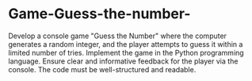 # Game-Guess-the-number-
Develop a console game "Guess the Number" where the computer generates a random integer, and the player attempts to guess it within a limited number of tries. Implement the game in the Python programming language. Ensure clear and informative feedback for the player via the console. The code must be well-structured and readable.
